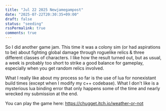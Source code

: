 ```yaml
---
title: "Jul 22 2025 Newjamegampost"
date: "2025-07-22T20:30:35+09:00"
draft: false
status: "seeding"
rssPermalink: true
comments: true
---
```


So I did another game jam. This time it was a colony sim (or had aspirations to be) about fighting global damage through roguelike relics & three different classes of characters. I like how the result turned out, but as usual, a week is probably too short to strike a good balance for gameplay, especially when you get random relics involved.

What I really like about my process so far is the use of lua for nonexistant build times (except when I modify my c++ codebase). What I don't like is a mysterious lua binding error that only happens some of the time and nearly wrecked my submission at the end.

You can play the game here: https://chugget.itch.io/weather-or-not